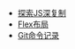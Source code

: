 <!-- docs/_sidebar.md -->

* [探索JS深复制](document/deepCopy.md "探索JS深复制")
* [Flex布局](document/flex.md "Flex布局")
* [Git命令记录](document/git.md "Git命令记录")